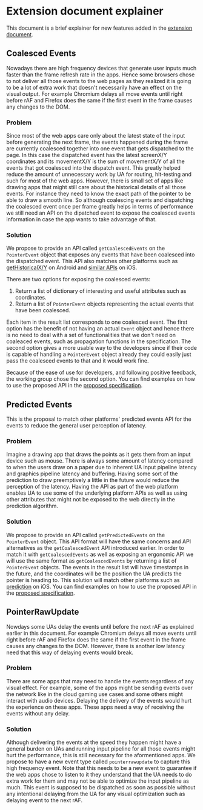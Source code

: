 # Extension document explainer
This document is a brief explainer for new features added in the [extension document](https://w3c.github.io/pointerevents/extension.html).

## Coalesced Events
Nowadays there are high frequency devices that generate user inputs much faster than the frame refresh rate in the apps.
Hence some browsers chose to not deliver all those events to the web pages as they realized it is going to be a lot of extra work that doesn't necessarily have an effect on the visual output.
For example Chromium delays all move events until right before rAF and Firefox does the same if the first event in the frame causes any changes to the DOM.

### Problem
Since most of the web apps care only about the latest state of the input before generating the next frame, the events happened during the frame are currently coalesced together into one event that gets dispatched to the page.
In this case the dispatched event has the latest screenX/Y coordinates and its movementX/Y is the sum of movementX/Y of all the events that got coalesced into the dispatch event.
This greatly helped reduce the amount of unnecessary work by UA for routing, hit-testing and such for most of the web apps.
However, there is small set of apps like drawing apps that might still care about the historical details of all those events.
For instance they need to know the exact path of the pointer to be able to draw a smooth line.
So although coalescing events and dispatching the coalesced event once per frame greatly helps in terms of performance we still need an API on the dipatched event to expose the coalesced events information in case the app wants to take advantage of that.

### Solution
We propose to provide an API called `getCoalescedEvents` on the `PointerEvent` object that exposes any events that have been coalesced into the dispatched event.
This API also matches other platforms such as [getHistoricalX/Y](https://developer.android.com/reference/android/view/MotionEvent.html#getHistoricalX(int,%20int)) on Android and [similar APIs](https://developer.apple.com/documentation/uikit/touches_presses_and_gestures/handling_touches_in_your_view/getting_high-fidelity_input_with_coalesced_touches) on iOS.

There are two options for exposing the coalesced events:
1. Return a list of dictionary of interesting and useful attributes such as coordinates.
2. Return a list of `PointerEvent` objects representing the actual events that have been coalesced.

Each item in the result list corresponds to one coalesced event.
The first option has the benefit of not having an actual `Event` object and hence there is no need to deal with a set of functionalities that we don't need on coaleaced events, such as propagation functions in the specification.
The second option gives a more usable way to the developers since if their code is capable of handling a `PointerEvent` object already they could easily just pass the coalesced events to that and it would work fine.

Because of the ease of use for developers, and following positive feedback, the working group chose the second option.
You can find examples on how to use the proposed API in the [proposed specification](https://w3c.github.io/pointerevents/extension.html#examples).


## Predicted Events
This is the proposal to match other platforms' predicted events API for the events to reduce the general user perception of latency.

### Problem
Imagine a drawing app that draws the points as it gets them from an input device such as mouse.
There is always some amount of latency compared to when the users draw on a paper due to inherent UA input pipeline latency and graphics pipeline latency and buffering.
Having some sort of the prediction to draw preemptively a little in the future would reduce the perception of the latency. Having the API as part of the web platform enables UA to use some of the underlying platform APIs as well as using other attributes that might not be exposed to the web directly in the prediction algorithm.

### Solution
We propose to provide an API called `getPredictedEvents` on the `PointerEvent` object. This API format will have the same concerns and API alternatives as the `getCoalescedEvent` API introduced earlier.
In order to match it with `getCoalescedEvents` as well as exposing an ergonomic API we will use the same format as `getCoalescedEvents` by returning a list of `PointerEvent` objects.
The events in the result list will have timestamps in the future, and the coordinates will be the position the UA predicts the pointer is heading to. 
This solution will match other platforms such as [prediction](https://developer.apple.com/documentation/uikit/touches_presses_and_gestures/handling_touches_in_your_view/minimizing_latency_with_predicted_touches) on iOS.
You can find examples on how to use the proposed API in the [proposed specification](https://w3c.github.io/pointerevents/extension.html#examples).


## PointerRawUpdate
Nowdays some UAs delay the events until before the next rAF as explained earlier in this document.
For example Chromium delays all move events until right before rAF and Firefox does the same if the first event in the frame causes any changes to the DOM.
However, there is another low latency need that this way of delaying events would break.

### Problem
There are some apps that may need to handle the events regardless of any visual effect.
For example, some of the apps might be sending events over the network like in the cloud gaming use cases and some others might interact with audio devices.
Delaying the delivery of the events would hurt the experience on these apps. These apps need a way of receiving the events without any delay.

### Solution
Although delivering the events at the speed they happen might have a general burden on UAs and running input pipeline for all those events might hurt the performance, this is still necessary for the aformentioned apps.
We propose to have a new event type called `pointerrawupdate` to capture this high frequency event.
Note that this needs to be a new event to guarantee if the web apps chose to listen to it they understand that the UA needs to do extra work for them and may not be able to optimize the input pipeline as much.
This event is supposed to be dispatched as soon as possible without any intentional delaying from the UA for any visual optimization such as delaying event to the next rAF.
 



